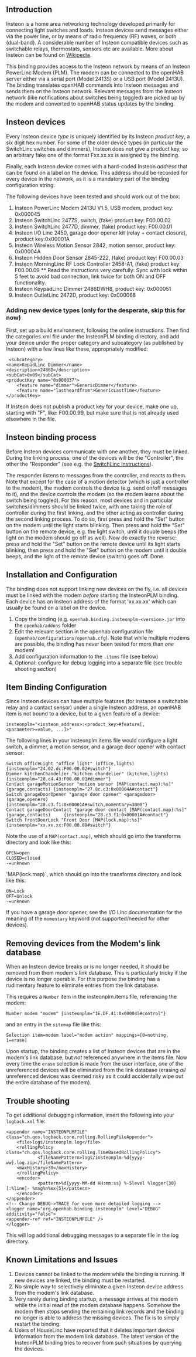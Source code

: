 ## Introduction

Insteon is a home area networking technology developed primarily for
connecting light switches and loads. Insteon devices send messages
either via the power line, or by means of radio frequency (RF) waves,
or both (dual-band). A considerable number of Insteon compatible
devices such as switchable relays, thermostats, sensors etc are
available. More about Insteon can be found on [Wikipedia](http://en.wikipedia.org/wiki/Insteon).

This binding provides access to the Insteon network by means of an
Insteon PowerLinc Modem (PLM). The modem can be connected to the
openHAB server either via a serial port (Model 2413S) or a USB port
(Model 2413U). The binding translates openHAB commands into Insteon
messages and sends them on the Insteon network. Relevant messages from
the Insteon network (like notifications about switches being toggled)
are picked up by the modem and converted to openHAB status updates by
the binding.

## Insteon devices

Every Insteon device *type* is uniquely identified by its Insteon
*product key*, a six digit hex number. For some of the older device
types (in particular the SwitchLinc switches and dimmers), Insteon
does not give a product key, so an arbitrary fake one of the format
Fxx.xx.xx is assigned by the binding.

Finally, each Insteon device comes with a hard-coded Insteon *address*
that can be found on a label on the device. This address should be
recorded for every device in the network, as it is a mandatory part of
the binding configuration string.

The following devices have been tested and should work out of the box:

1. Insteon PowerLinc Modem 2413U V1.5, USB modem, product key: 0x000045
2. Insteon SwitchLinc 2477S, switch, (fake) product key: F00.00.02
3. Insteon SwitchLinc 2477D, dimmer, (fake) product key: F00.00.01
4. Insteon I/O Linc 2450, garage door opener kit (relay + contact
   closure), product key:0x00001A
5. Insteon Wireless Motion Sensor 2842, motion sensor, product key: 0x00004A
6. Insteon Hidden Door Sensor 2845-222, (fake) product key: F00.00.03
7. Insteon MorningLinc RF Lock Controller 2458-A1, (fake) product key: F00.00.09
** Read the instructions very carefully: Sync with lock within 5 feet to avoid bad connection, link twice for both ON and OFF functionality.
7. Insteon KeypadLinc Dimmer 2486DWH8, product key: 0x000051
8. Insteon OutletLinc 2472D, product key: 0x000068

### Adding new device types (only for the desperate, skip this for now)

First, set up a build environment, following the online instructions. Then find the categories.xml file under the InsteonPLM binding directory, and add your device under the proper category and subcategory (as published by Insteon) with a few lines like these, appropriately modified:

     <subcategory>
    <name>KepadLinc Dimmer</name>
    <description>2486D</description>
    <subCat>0x09</subCat>
    <productKey name="0x000037">
    	<feature name="dimmer">GenericDimmer</feature>
    	<feature name="lastheardfrom">GenericLastTime</feature>
    </productKey>
  </subcategory>

If Insteon does not publish a product key for your device, make one up, starting with "F", like: F00.00.99,
but make sure that is not already used elsewhere in the file.

## Insteon binding process

Before Insteon devices communicate with one another, they must be
linked. During the linking process, one of the devices
will be the "Controller", the other the "Responder" (see e.g. the
[SwitchLinc Instructions](https://www.insteon.com/pdf/2477S.pdf)).

The responder listens to messages from the controller, and reacts to them. Note that except for
the case of a motion detector (which is just a controller to the
modem), the modem controls the device (e.g. send on/off messages to
it), and the device controls the modem (so the modem learns about the
switch being toggled). For this reason, most devices and in particular
switches/dimmers should be linked twice, with one taking the role of
controller during the first linking, and the other acting as
controller during the second linking process. To do so, first press
and hold the "Set" button on the modem until the light starts
blinking. Then press and hold the "Set" button on the remote device,
e.g. the light switch, until it double beeps (the light on the modem
should go off as well). Now do exactly the reverse: press and hold the
"Set" button on the remote device until its light starts blinking,
then press and hold the "Set" button on the modem until it double
beeps, and the light of the remote device (switch) goes off. Done.

## Installation and Configuration

The binding does not support linking new devices on the fly, i.e. all
devices must be linked with the modem *before* starting the InsteonPLM
binding. Each device has an Insteon address of the format 'xx.xx.xx'
which can usually be found on a label on the device.
1. Copy the binding (e.g. `openhab.binding.insteonplm-<version>.jar` into the `openhab/addons` folder
2. Edit the relevant section in the openhab configuration file
   (`openhab/configurations/openhab.cfg`). Note that while multiple
   modems are possible, the binding has never been tested for more
   than *one* modem!
3. Add configuration information to the `.items` file (see below)
4. Optional: configure for debug logging into a separate file (see
trouble shooting section)

## Item Binding Configuration

Since Insteon devices can have multiple features (for instance a
switchable relay and a contact sensor) under a single Insteon address,
an openHAB item is not bound to a device, but to a given feature of a
device:

    insteonplm="<insteon_address>:<product_key>#feature[,<parameter>=value, ...]>"

The following lines in your insteonplm.items file would configure a
light switch, a dimmer, a motion sensor, and a garage door opener with
contact sensor:

    Switch officeLight "office light" (office,lights) {insteonplm="24.02.dc:F00.00.02#switch"}
    Dimmer kitchenChandelier "kitchen chandelier" (kitchen,lights) {insteonplm="20.c4.43:F00.00.01#dimmer"}
    Contact garageMotionSensor "motion sensor [MAP(contact.map):%s]" (garage,contacts) {insteonplm="27.8c.c3:0x00004A#contact"}
    Switch garageDoorOpener "garage door opener" <garagedoor>  (garage,openers) {insteonplm="28.c3.f1:0x00001A#switch,momentary=3000"}
    Contact garageDoorContact "garage door contact [MAP(contact.map):%s]" (garage,contacts)     {insteonplm="28.c3.f1:0x00001A#contact"}
    Switch frontDoorLock "Front Door [MAP(lock.map):%s]" {insteonplm="xx.xx.xx:F00.00.09#switch"}


Note the use of a `MAP(contact.map)`, which should go into the
transforms directory and look like this:

    OPEN=open
    CLOSED=closed
    -=unknown

'MAP(lock.map)`, which should go into the transforms directory and look like this:

    ON=Lock
    OFF=Unlock
    -=unknown

If you have a garage door opener, see the I/O Linc documentation for
the meaning of the `momentary` keyword (not supported/needed for other devices).

## Removing devices from the Modem's link database

When an Insteon device breaks or is no longer needed, it should be
removed from them modem's link database. This is particularly tricky
if the device is no longer operable. For this purpose the binding has
a rudimentary feature to eliminate entries from the link database.

This requires a `Number` item in the insteonplm.items file,
referencing the modem:

    Number modem "modem" {insteonplm="1E.DF.41:0x000045#control"}

and an entry in the `sitemap` file like this:

    Selection item=modem label="modem action" mappings=[0=nothing, 1=erase]

Upon startup, the binding creates a list of Insteon devices that are
in the modem's link database, but *not* referenced anywhere in the
items file. Now every time the `erase` selection is made from the user
interface, *one* of the unreferenced devices will be eliminated from the
link database (erasing *all* unreferenced devices was deemed risky as it
could accidentally wipe out the entire database of the modem).

## Trouble shooting

To get additional debugging information, insert the following into
your `logback.xml` file:

    <appender name="INSTEONPLMFILE" class="ch.qos.logback.core.rolling.RollingFileAppender">
        <file>logs/insteonplm.log</file>
        <rollingPolicy class="ch.qos.logback.core.rolling.TimeBasedRollingPolicy">
                <fileNamePattern>logs/insteonplm-%d{yyyy-ww}.log.zip</fileNamePattern>
        <maxHistory>30</maxHistory>
        </rollingPolicy>
        <encoder>
                <pattern>%d{yyyy-MM-dd HH:mm:ss} %-5level %logger{30}[:%line]- %msg%n%ex{5}</pattern>
        </encoder>
    </appender>
    <!-- Change DEBUG->TRACE for even more detailed logging -->
    <logger name="org.openhab.binding.insteonplm" level="DEBUG" additivity="false">
    <appender-ref ref="INSTEONPLMFILE" />
    </logger>

This will log additional debugging messages to a separate file in the
log directory.

## Known Limitations and Issues

1. Devices cannot be linked to the modem while the binding is
running. If new devices are linked, the binding must be restarted.
2. No simple way to selectively eliminate a given Insteon device
address from the modem's link database.
3. Very rarely during binding startup, a message arrives at the modem while the initial read of the modem
database happens. Somehow the modem then stops sending the remaining link records and the binding no longer is able to address the missing devices. The fix is to simply restart the binding.
4. Users of HouseLinc have reported that it deletes important device information from the modem link database. The latest version of the InsteonPLM binding tries to recover from such situations by querying the devices.